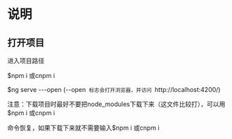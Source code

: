 # 说明



## 打开项目

进入项目路径

$npm i 或cnpm i

$ng serve ---open             (--open` 标志会打开浏览器，并访问 `http://localhost:4200/) 

注意：下载项目时最好不要把node_modules下载下来（这文件比较打），可以用$npm i 或cnpm i

命令恢复，如果下载下来就不需要输入$npm i 或cnpm i


